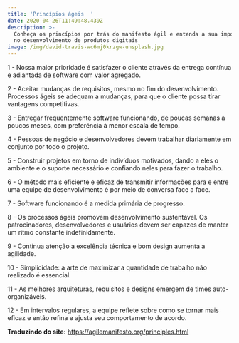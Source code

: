```yaml
---
title: 'Princípios ágeis  '
date: 2020-04-26T11:49:48.439Z
description: >-
  Conheça os princípios por trás do manifesto ágil e entenda a sua importância
  no desenvolvimento de produtos digitais
image: /img/david-travis-wc6mj0krzgw-unsplash.jpg
---
```

1 - Nossa maior prioridade é satisfazer o cliente através da entrega contínua e adiantada de software com valor agregado.

2 - Aceitar mudanças de requisitos, mesmo no fim do desenvolvimento. Processos ágeis se adequam a mudanças, para que o cliente possa tirar vantagens competitivas.

3 - Entregar frequentemente software funcionando, de poucas semanas a poucos meses, com preferência à menor escala de tempo.

4 - Pessoas de negócio e desenvolvedores devem trabalhar diariamente em conjunto por todo o projeto.

5 - Construir projetos em torno de indivíduos motivados, dando a eles o ambiente e o suporte necessário e confiando neles para fazer o trabalho.

6 - O método mais eficiente e eficaz de transmitir informações para e entre uma equipe de desenvolvimento é por meio de conversa face a face.

7 - Software funcionando é a medida primária de progresso.

8 - Os processos ágeis promovem desenvolvimento sustentável. Os patrocinadores, desenvolvedores e usuários devem ser capazes de manter um ritmo constante indefinidamente.

9 - Contínua atenção a excelência técnica e bom design aumenta a agilidade.

10 - Simplicidade: a arte de maximizar a quantidade de trabalho não realizado é essencial.

11 - As melhores arquiteturas, requisitos e designs emergem de times auto-organizáveis.

12 - Em intervalos regulares, a equipe reflete sobre como se tornar mais eficaz e então refina e ajusta seu comportamento de acordo.

**Traduzindo do site:** <https://agilemanifesto.org/principles.html>
